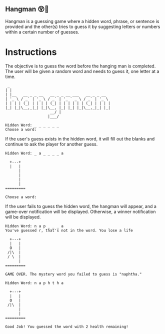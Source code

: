 ## Hangman 😵🔪
Hangman is a guessing game where a hidden word, phrase, or sentence is provided and the other(s) tries to guess it by suggesting letters or numbers within a certain number of guesses.

# Instructions

The objective is to guess the word before the hanging man is completed. The user will be given a random word and needs to guess it, one letter at a time.

```
 _                                             
| |                                            
| |__   __ _ _ __   __ _ _ __ ___   __ _ _ __  
| '_ \ / _` | '_ \ / _` | '_ ` _ \ / _` | '_ \ 
| | | | (_| | | | | (_| | | | | | | (_| | | | |
|_| |_|\__,_|_| |_|\__, |_| |_| |_|\__,_|_| |_|
                    __/ |                      
                   |___/    

Hidden Word: _ _ _ _ _ _
Choose a word: 
```

If the user's guess exists in the hidden word, it will fill out the blanks and continue to ask the player for another guess.
```
Hidden Word: _ a _ _ _ _ a

  +---+
  |   |
      |
      |
      |
      |
=========

Choose a word:
```

If the user fails to guess the hidden word, the hangman will appear, and a game-over notification will be displayed. Otherwise, a winner notification will be displayed.
```
Hidden Word: n a p _ _ _ a
You've guessed r, that's not in the word. You lose a life

  +---+
  |   |
  O   |
 /|\  |
 / \  |
      |
=========

GAME OVER. The mystery word you failed to guess is "naphtha."

```
```
Hidden Word: n a p h t h a

  +---+
  |   |
  O   |
 /|\  |
      |
      |
=========

Good Job! You guessed the word with 2 health remaining!
```
